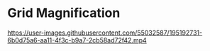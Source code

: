 # Grid Magnification


https://user-images.githubusercontent.com/55032587/195192731-6b0d75a6-aa11-4f3c-b9a7-2cb58ad72f42.mp4

